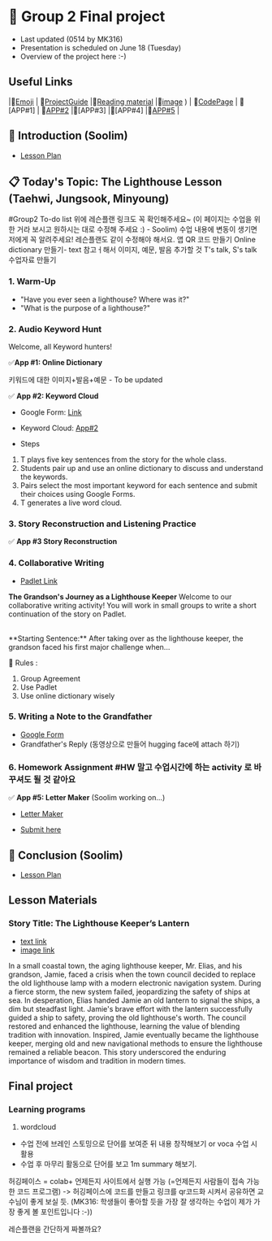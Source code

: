 # 📗 Group 2 Final project 
+ Last updated (0514 by MK316)
+ Presentation is scheduled on June 18 (Tuesday)
+ Overview of the project here :-)

## Useful Links
|🎯[Emoji](https://gist.github.com/rxaviers/7360908) | 🎯[ProjectGuide](https://github.com/MK316/Spring2024/blob/main/DLTESOL/project/README.md) |🎯[Reading material](https://raw.githubusercontent.com/verastudio/verastudio/main/story04.txt) |🎯[image](https://github.com/verastudio/G2-finalproject/assets/163081348/32781da7-8e86-4646-8ce7-4e4994413bd0)
) | 🎯[CodePage](https://github.com/verastudio/G2-finalproject/blob/main/FPG02.ipynb) | 🎯[APP#1] | 🎯[APP#2](https://huggingface.co/spaces/verastudio/keywordcloud) |🎯[APP#3] |🎯[APP#4] |🎯[APP#5](https://huggingface.co/spaces/verastudio/Letter_Maker) |



## 📣 Introduction (Soolim)
+ [Lesson Plan](https://github.com/verastudio/G2-finalproject/blob/main/Lesson%20Plan.md)


##  📋 Today's Topic: The Lighthouse Lesson (Taehwi, Jungsook, Minyoung)

#Group2 To-do list
위에 레슨플랜 링크도 꼭 확인해주세요~
(이 페이지는 수업을 위한 거라 보시고 원하시는 대로 수정해 주세요 :) - Soolim)
수업 내용에 변동이 생기면 저에게 꼭 알려주세요! 레슨플랜도 같이 수정해야 해서요.
앱 QR 코드 만들기
Online dictionary 만들기- text 참고ㅓ해서 이미지, 예문, 발음 추가할 것
T's talk, S's talk 
수업자료 만들기

### 1. Warm-Up
+ "Have you ever seen a lighthouse? Where was it?" 
+ "What is the purpose of a lighthouse?"

### 2. Audio Keyword Hunt

Welcome, all Keyword hunters!

 ✅**App #1: Online Dictionary**

키워드에 대한 이미지+발음+예문 - To be updated <br>

 ✅ **App #2: Keyword Cloud**  

+ Google Form: [Link](https://forms.gle/uyBgxdJQgPVdK2DZ8) <br>
+ Keyword Cloud: [App#2](https://huggingface.co/spaces/verastudio/keywordcloud)


+  Steps
1. T plays five key sentences from the story for the whole class.
2. Students pair up and use an online dictionary to discuss and understand the keywords.
3. Pairs select the most important keyword for each sentence and submit their choices using Google Forms.
4. T generates a live word cloud.


### 3. Story Reconstruction and Listening Practice

 ✅ **App #3 Story Reconstruction**

### 4. Collaborative Writing 

+ [Padlet Link](https://padlet.com/mirankim316/introduction-to-coding-and-language-app-design-tesol-spring--njwe895ytgl83hhu)

**The Grandson's Journey as a Lighthouse Keeper**
Welcome to our collaborative writing activity!
You will work in small groups to write a short continuation of the story on Padlet.

<br>
 **Starting Sentence:**
 After taking over as the lighthouse keeper, the grandson faced his first major challenge when...

🔹 Rules :
1. Group Agreement
2. Use Padlet
3. Use online dictionary wisely
   

### 5. Writing a Note to the Grandfather
+ [Google Form](https://docs.google.com/forms/d/e/1FAIpQLSds_m7YxPB9jmIBc-nM8sM6rHu8iaahqvsrb1KRX0dGRgGjHw/viewform?usp=sf_link)
+ Grandfather's Reply (동영상으로 만들어 hugging face에 attach 하기)

### 6. Homework Assignment #HW 말고 수업시간에 하는 activity 로 바꾸셔도 될 것 같아요

✅ **App #5: Letter Maker** (Soolim working on...)

+ [Letter Maker](https://huggingface.co/spaces/verastudio/Letter_Maker)

+ [Submit here](https://padlet.com/mirankim316/introduction-to-coding-and-language-app-design-tesol-spring--njwe895ytgl83hhu)

## 📣 Conclusion (Soolim)
+ [Lesson Plan](https://github.com/verastudio/G2-finalproject/blob/main/Lesson%20Plan.md)



## Lesson Materials


### Story Title: The Lighthouse Keeper’s Lantern 
+ [text link](https://raw.githubusercontent.com/MK316/Spring2024/main/DLTESOL/project/story04.txt)
+ [image link](https://github.com/MK316/Spring2024/blob/main/DLTESOL/project/Story04.png)

**<Synopsis>**
In a small coastal town, the aging lighthouse keeper, Mr. Elias, and his grandson, Jamie, faced a crisis when the town council decided to replace the old lighthouse lamp with a modern electronic navigation system. During a fierce storm, the new system failed, jeopardizing the safety of ships at sea. In desperation, Elias handed Jamie an old lantern to signal the ships, a dim but steadfast light. Jamie's brave effort with the lantern successfully guided a ship to safety, proving the old lighthouse's worth. The council restored and enhanced the lighthouse, learning the value of blending tradition with innovation. Inspired, Jamie eventually became the lighthouse keeper, merging old and new navigational methods to ensure the lighthouse remained a reliable beacon. This story underscored the enduring importance of wisdom and tradition in modern times.


## Final project


### Learning programs

1. wordcloud
- 수업 전에 브레인 스토밍으로 단어를 보여준 뒤 내용 창작해보기 or voca 수업 시 활용
- 수업 후 마무리 활동으로 단어를 보고 1m summary 해보기.




허깅페이스 = colab+ 언제든지 사이트에서 실행 가능 (=언제든지 사람들이 접속 가능한 코드 프로그램)
-> 허깅페이스에 코드를 만들고 링크를 qr코드화 시켜서 공유하면 교수님이 좋게 보실 듯. (MK316: 학생들이 좋아할 듯을 가장 잘 생각하는 수업이 제가 가장 좋게 볼 포인트입니다 :-))

레슨플랜을 간단하게 짜볼까요?



